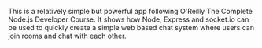 This is a relatively simple but powerful app following O'Reilly The Complete Node.js Developer Course. It shows how Node, Express and socket.io can be used to quickly create a simple web based chat system where users can join rooms and chat with each other. 

